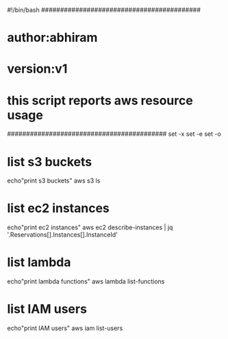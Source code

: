 #!/bin/bash
##########################################
# author:abhiram                         #
# version:v1                             #
# this script reports aws resource usage #
##########################################
set -x
set -e
set -o
# list s3 buckets
echo"print s3 buckets"
aws s3 ls
# list ec2 instances
echo"print ec2 instances"
aws ec2 describe-instances | jq '.Reservations[].Instances[].InstanceId'
# list lambda
echo"print lambda functions"
aws lambda list-functions
# list IAM users
echo"print IAM users"
aws iam list-users
